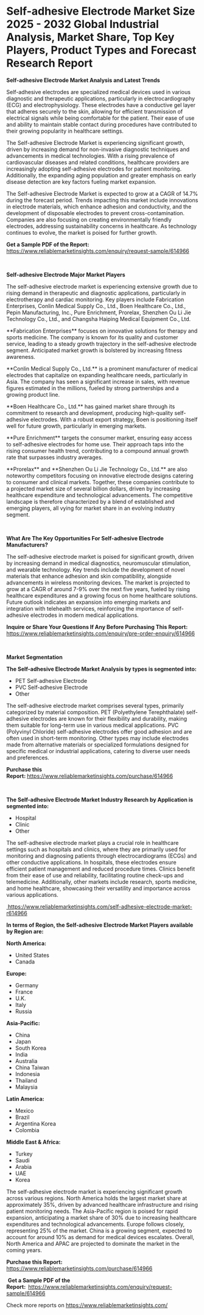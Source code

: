 <p><h1>Self-adhesive Electrode Market Size 2025 - 2032 Global Industrial Analysis, Market Share, Top Key Players, Product Types and Forecast Research Report</h1></p><p><strong>Self-adhesive Electrode Market Analysis and Latest Trends</strong></p>
<p><p>Self-adhesive electrodes are specialized medical devices used in various diagnostic and therapeutic applications, particularly in electrocardiography (ECG) and electrophysiology. These electrodes have a conductive gel layer that adheres securely to the skin, allowing for efficient transmission of electrical signals while being comfortable for the patient. Their ease of use and ability to maintain stable contact during procedures have contributed to their growing popularity in healthcare settings.</p><p>The Self-adhesive Electrode Market is experiencing significant growth, driven by increasing demand for non-invasive diagnostic techniques and advancements in medical technologies. With a rising prevalence of cardiovascular diseases and related conditions, healthcare providers are increasingly adopting self-adhesive electrodes for patient monitoring. Additionally, the expanding aging population and greater emphasis on early disease detection are key factors fueling market expansion.</p><p>The Self-adhesive Electrode Market is expected to grow at a CAGR of 14.7% during the forecast period. Trends impacting this market include innovations in electrode materials, which enhance adhesion and conductivity, and the development of disposable electrodes to prevent cross-contamination. Companies are also focusing on creating environmentally friendly electrodes, addressing sustainability concerns in healthcare. As technology continues to evolve, the market is poised for further growth.</p></p>
<p><strong>Get a Sample PDF of the Report:&nbsp;</strong> <a href="https://www.reliablemarketinsights.com/enquiry/request-sample/614966?utm_campaign=2885&utm_medium=2&utm_source=Github&utm_content=ia&utm_term=24032025&utm_id=self-adhesive-electrode">https://www.reliablemarketinsights.com/enquiry/request-sample/614966</a></p>
<p>&nbsp;</p>
<p><strong>Self-adhesive Electrode Major Market Players</strong></p>
<p><p>The self-adhesive electrode market is experiencing extensive growth due to rising demand in therapeutic and diagnostic applications, particularly in electrotherapy and cardiac monitoring. Key players include Fabrication Enterprises, Conlin Medical Supply Co., Ltd., Boen Healthcare Co., Ltd., Pepin Manufacturing, Inc., Pure Enrichment, Prorelax, Shenzhen Ou Li Jie Technology Co., Ltd., and Changsha Haiping Medical Equipment Co., Ltd.</p><p>**Fabrication Enterprises** focuses on innovative solutions for therapy and sports medicine. The company is known for its quality and customer service, leading to a steady growth trajectory in the self-adhesive electrode segment. Anticipated market growth is bolstered by increasing fitness awareness.</p><p>**Conlin Medical Supply Co., Ltd.** is a prominent manufacturer of medical electrodes that capitalize on expanding healthcare needs, particularly in Asia. The company has seen a significant increase in sales, with revenue figures estimated in the millions, fueled by strong partnerships and a growing product line.</p><p>**Boen Healthcare Co., Ltd.** has gained market share through its commitment to research and development, producing high-quality self-adhesive electrodes. With a robust export strategy, Boen is positioning itself well for future growth, particularly in emerging markets.</p><p>**Pure Enrichment** targets the consumer market, ensuring easy access to self-adhesive electrodes for home use. Their approach taps into the rising consumer health trend, contributing to a compound annual growth rate that surpasses industry averages.</p><p>**Prorelax** and **Shenzhen Ou Li Jie Technology Co., Ltd.** are also noteworthy competitors focusing on innovative electrode designs catering to consumer and clinical markets. Together, these companies contribute to a projected market size of several billion dollars, driven by increasing healthcare expenditure and technological advancements. The competitive landscape is therefore characterized by a blend of established and emerging players, all vying for market share in an evolving industry segment.</p></p>
<p>&nbsp;</p>
<p><strong>What Are The Key Opportunities For Self-adhesive Electrode Manufacturers?</strong></p>
<p><p>The self-adhesive electrode market is poised for significant growth, driven by increasing demand in medical diagnostics, neuromuscular stimulation, and wearable technology. Key trends include the development of novel materials that enhance adhesion and skin compatibility, alongside advancements in wireless monitoring devices. The market is projected to grow at a CAGR of around 7-9% over the next five years, fueled by rising healthcare expenditures and a growing focus on home healthcare solutions. Future outlook indicates an expansion into emerging markets and integration with telehealth services, reinforcing the importance of self-adhesive electrodes in modern medical applications.</p></p>
<p><strong>Inquire or Share Your Questions If Any Before Purchasing This Report:</strong> <a href="https://www.reliablemarketinsights.com/enquiry/pre-order-enquiry/614966?utm_campaign=2885&utm_medium=2&utm_source=Github&utm_content=ia&utm_term=24032025&utm_id=self-adhesive-electrode">https://www.reliablemarketinsights.com/enquiry/pre-order-enquiry/614966</a></p>
<p>&nbsp;</p>
<p><strong>Market Segmentation</strong></p>
<p><strong>The Self-adhesive Electrode Market Analysis by types is segmented into:</strong></p>
<p><ul><li>PET Self-adhesive Electrode</li><li>PVC Self-adhesive Electrode</li><li>Other</li></ul></p>
<p><p>The self-adhesive electrode market comprises several types, primarily categorized by material composition. PET (Polyethylene Terephthalate) self-adhesive electrodes are known for their flexibility and durability, making them suitable for long-term use in various medical applications. PVC (Polyvinyl Chloride) self-adhesive electrodes offer good adhesion and are often used in short-term monitoring. Other types may include electrodes made from alternative materials or specialized formulations designed for specific medical or industrial applications, catering to diverse user needs and preferences.</p></p>
<p><strong>Purchase this Report:&nbsp;</strong><a href="https://www.reliablemarketinsights.com/purchase/614966?utm_campaign=2885&utm_medium=2&utm_source=Github&utm_content=ia&utm_term=24032025&utm_id=self-adhesive-electrode">https://www.reliablemarketinsights.com/purchase/614966</a></p>
<p>&nbsp;</p>
<p><strong>The Self-adhesive Electrode Market Industry Research by Application is segmented into:</strong></p>
<p><ul><li>Hospital</li><li>Clinic</li><li>Other</li></ul></p>
<p><p>The self-adhesive electrode market plays a crucial role in healthcare settings such as hospitals and clinics, where they are primarily used for monitoring and diagnosing patients through electrocardiograms (ECGs) and other conductive applications. In hospitals, these electrodes ensure efficient patient management and reduced procedure times. Clinics benefit from their ease of use and reliability, facilitating routine check-ups and telemedicine. Additionally, other markets include research, sports medicine, and home healthcare, showcasing their versatility and importance across various applications.</p></p>
<p><a href="https://www.reliablemarketinsights.com/self-adhesive-electrode-market-r614966?utm_campaign=2885&utm_medium=2&utm_source=Github&utm_content=ia&utm_term=24032025&utm_id=self-adhesive-electrode">&nbsp;https://www.reliablemarketinsights.com/self-adhesive-electrode-market-r614966</a></p>
<p><strong>In terms of Region, the Self-adhesive Electrode Market Players available by Region are:</strong></p>
<p>
    <p> <strong> North America: </strong>
        <ul>
            <li>United States</li>
            <li>Canada</li>
        </ul>
        </p> 
    <p> <strong> Europe: </strong>
        <ul>
            <li>Germany</li>
            <li>France</li>
            <li>U.K.</li>
            <li>Italy</li>
            <li>Russia</li>
        </ul>
        </p> 
    <p> <strong> Asia-Pacific: </strong>
        <ul>
            <li>China</li>
            <li>Japan</li>
            <li>South Korea</li>
            <li>India</li>
            <li>Australia</li>
            <li>China Taiwan</li>
            <li>Indonesia</li>
            <li>Thailand</li>
            <li>Malaysia</li>
        </ul>
        </p> 
    <p> <strong> Latin America: </strong>
        <ul>
            <li>Mexico</li>
            <li>Brazil</li>
            <li>Argentina Korea</li>
            <li>Colombia</li>
        </ul>
        </p> 
    <p> <strong> Middle East & Africa: </strong>
        <ul>
            <li>Turkey</li>
            <li>Saudi</li>
            <li>Arabia</li>
            <li>UAE</li>
            <li>Korea</li>
        </ul>
    </p>
    </p>
<p><p>The self-adhesive electrode market is experiencing significant growth across various regions. North America holds the largest market share at approximately 35%, driven by advanced healthcare infrastructure and rising patient monitoring needs. The Asia-Pacific region is poised for rapid expansion, anticipating a market share of 30% due to increasing healthcare expenditures and technological advancements. Europe follows closely, representing 25% of the market. China is a growing segment, expected to account for around 10% as demand for medical devices escalates. Overall, North America and APAC are projected to dominate the market in the coming years.</p></p>
<p><strong>Purchase this Report: </strong><a href="https://www.reliablemarketinsights.com/purchase/614966?utm_campaign=2885&utm_medium=2&utm_source=Github&utm_content=ia&utm_term=24032025&utm_id=self-adhesive-electrode">https://www.reliablemarketinsights.com/purchase/614966</a></p>
<p>&nbsp;<strong>Get a Sample PDF of the Report:&nbsp;&nbsp;</strong><a href="https://www.reliablemarketinsights.com/enquiry/request-sample/614966?utm_campaign=2885&utm_medium=2&utm_source=Github&utm_content=ia&utm_term=24032025&utm_id=self-adhesive-electrode">https://www.reliablemarketinsights.com/enquiry/request-sample/614966</a></p>
<p><strong></strong></p>
<p>Check more reports on <a href="https://www.reliablemarketinsights.com/?utm_campaign=2885&utm_medium=2&utm_source=Github&utm_content=ia&utm_term=24032025&utm_id=self-adhesive-electrode">https://www.reliablemarketinsights.com/</a></p>